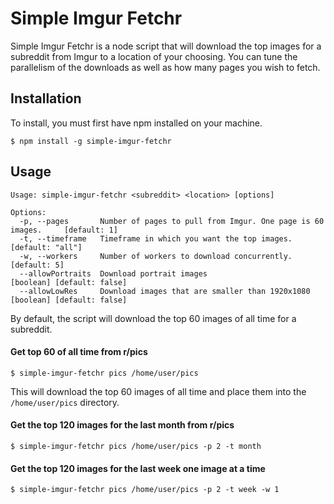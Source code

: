 # Simple Imgur Fetchr

Simple Imgur Fetchr is a node script that will download the top images for a subreddit from Imgur to a location of your choosing. You can tune the parallelism of the downloads as well as how many pages you wish to fetch.

## Installation

To install, you must first have npm installed on your machine.

```shell
$ npm install -g simple-imgur-fetchr
```

## Usage

```text
Usage: simple-imgur-fetchr <subreddit> <location> [options]

Options:
  -p, --pages       Number of pages to pull from Imgur. One page is 60 images.     [default: 1]
  -t, --timeframe   Timeframe in which you want the top images.                [default: "all"]
  -w, --workers     Number of workers to download concurrently.                    [default: 5]
  --allowPortraits  Download portrait images                         [boolean] [default: false]
  --allowLowRes     Download images that are smaller than 1920x1080  [boolean] [default: false]
```

By default, the script will download the top 60 images of all time for a subreddit.

#### Get top 60 of all time from r/pics

```text
$ simple-imgur-fetchr pics /home/user/pics
```

This will download the top 60 images of all time and place them into the `/home/user/pics` directory.

#### Get the top 120 images for the last month from r/pics

```text
$ simple-imgur-fetchr pics /home/user/pics -p 2 -t month
```

#### Get the top 120 images for the last week one image at a time

```text
$ simple-imgur-fetchr pics /home/user/pics -p 2 -t week -w 1
```